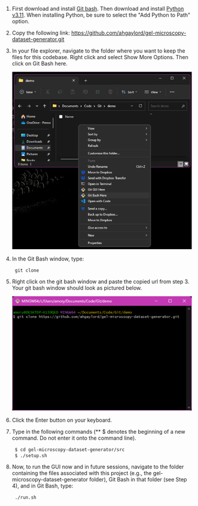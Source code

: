 1. First download and install [Git bash](https://git-scm.com/downloads). Then download and install [Python v3.11](https://www.python.org/downloads/). When installing Python, be sure to select the "Add Python to Path" option.
    
2. Copy the following link: https://github.com/ahgaylord/gel-microscopy-dataset-generator.git

3. In your file explorer, navigate to the folder where you want to keep the files for this codebase. Right click and select Show More Options. Then click on Git Bash here.

    ![Screenshot of a Windows 11 file explorer in an empty folder, with the right click menu as shown after click on show more options. There are options to Git Bash here and Git GUI here.](resources/step3.png)

4. In the Git Bash window, type:
 
        git clone 

5. Right click on the git bash window and paste the copied url from step 3. Your git bash window should look as pictured below.

    ![Screenshot of a Git Bash window with the command "git clone https://github.com/ahgaylord/gel-microscopy-dataset-generator.git" on the first command line.](resources/step5.png)

6. Click the Enter button on your keyboard.

7. Type in the following commands (** $ denotes the beginning of a new command. Do not enter it onto the command line).

        $ cd gel-microscopy-dataset-generator/src
        $ ./setup.sh

8. Now, to run the GUI now and in future sessions, navigate to the folder containing the files associated with this project (e.g., the gel-microscopy-dataset-generator folder), Git Bash in that folder (see Step 4), and in Git Bash, type:

        ./run.sh